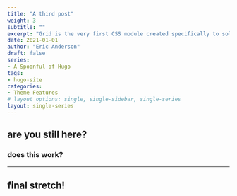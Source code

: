 ```yaml
---
title: "A third post"
weight: 3
subtitle: ""
excerpt: "Grid is the very first CSS module created specifically to solve the layout problems we’ve all been hacking our way around for as long as we’ve been making websites."
date: 2021-01-01
author: "Eric Anderson"
draft: false
series:
- A Spoonful of Hugo
tags:
- hugo-site
categories:
- Theme Features
# layout options: single, single-sidebar, single-series
layout: single-series
---
```


## are you still here?

### does this work?

---

## final stretch!